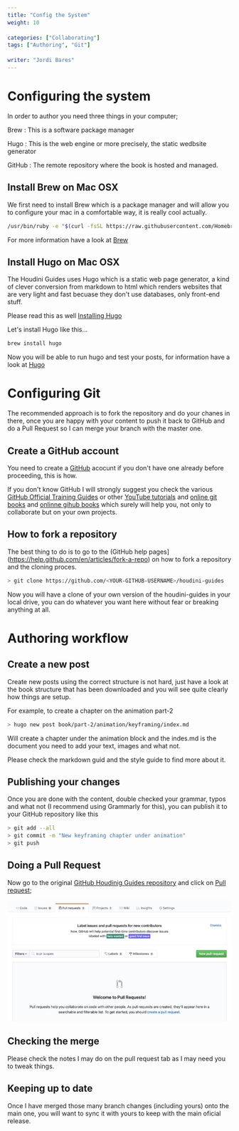 ```yaml
---
title: "Config the System"
weight: 10

categories: ["Collaborating"]
tags: ["Authoring", "Git"]

writer: "Jordi Bares"
---
```


# Configuring the system

In order to author you need three things in your computer;

Brew
: This is a software package manager

Hugo
: This is the web engine or more precisely, the static wedbsite generator

GitHub
: The remote repository where the book is hosted and managed.


## Install Brew on Mac OSX

We first need to install Brew which is a package manager and will allow you to configure your mac in a comfortable way, it is really cool actually.

``` bash
/usr/bin/ruby -e "$(curl -fsSL https://raw.githubusercontent.com/Homebrew/install/master/install)"
```

For more information have a look at [Brew](https://brew.sh)

## Install Hugo on Mac OSX

The Houdini Guides uses Hugo which is a static web page generator, a kind of clever conversion from markdown to html which renders websites that are very light and fast becuase they don't use databases, only front-end stuff.

Please read this as well [Installing Hugo](https://gohugo.io/getting-started/installing/)

Let's install Hugo like this...

``` bash
brew install hugo
```

Now you will be able to run hugo and test your posts, for information have a look at [Hugo](https://gohugo.io)

# Configuring Git

The recommended approach is to fork the repository and do your chanes in there, once you are happy with your content to push it back to GitHub and do a Pull Request so I can merge your branch with the master one.

## Create a GitHub account

You need to create a [GitHub](https://github.com) acocunt if you don't have one already before proceeding, this is how.

If you don't know GitHub I will strongly suggest you check the various [GitHub Official Training Guides](https://www.youtube.com/githubguides) or other [YouTube tutorials](https://www.youtube.com/watch?v=SWYqp7iY_Tc) and [online git books](https://guides.github.com/introduction/flow/) and [onlinne gihub books](https://launchschool.com/books/git/read/introduction) which surely will help you, not only to collaborate but on your own projects.

## How to fork a repository

The best thing to do is to go to the (GitHub help pages](https://help.github.com/en/articles/fork-a-repo) on how to fork a repository and the cloning proces.

``` bash
> git clone https://github.com/<YOUR-GITHUB-USERNAME>/houdini-guides
```

Now you will have a clone of your own version of the houdini-guides in your local drive, you can do whatever you want here without fear or breaking anything at all.

# Authoring workflow

## Create a new post

Create new posts using the correct structure is not hard, just have a look at the book structure that has been downloaded and you will see quite clearly how things are setup.

For example, to create a chapter on the animation part-2

``` bash
> hugo new post book/part-2/animation/keyframing/index.md
```

Will create a chapter under the animation block and the indes.md is the document you need to add your text, images and what not.

Please check the markdown guid and the style guide to find more about it.

## Publishing your changes

Once you are done with the content, double checked your grammar, typos and what not (I recommend using Grammarly for this), you can publish it to your GitHub repository like this

``` bash
> git add --all
> git commit -m "New keyframing chapter under animation"
> git push
```

## Doing a Pull Request

Now go to the original [GitHub Houdinig Guides repository](https://github.com/jordibares/houdini-guides-website) and click on [Pull request](https://github.com/jordibares/houdini-guides-website/pulls);

![Pull Request Menu][2]

## Checking the merge

Please check the notes I may do on the pull request tab as I may need you to tweak things.

## Keeping up to date

Once I have merged those many branch changes (including yours) onto the main one, you will want to sync it with yours to keep with the main oficial release.

[1]: config-git__1_menu.jpg
[2]: config-git__2_pull-request.jpg
